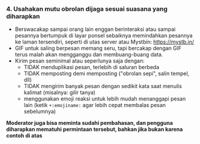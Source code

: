 ### 4. Usahakan mutu obrolan dijaga sesuai suasana yang diharapkan

- Berswacakap sampai orang lain enggan berinteraksi atau sampai pesannya bertumpuk di layar ponsel sebaiknya memindahkan pesannya ke laman tersendiri, seperti di utas server atau Mystbin: https://mystb.in/
- GIF untuk saling berpesan memang seru, tapi bercakap dengan GIF terus malah akan mengganggu dan membuang-buang data.
- Kirim pesan seminimal atau seperlunya saja dengan:
   - TIDAK menduplikasi pesan, terlebih di saluran berbeda
   - TIDAK memposting demi memposting ("obrolan sepi", salin tempel, dll)
   - TIDAK mengirim banyak pesan dengan sedikit kata saat menulis kalimat (misalnya: gilir tanya)
   - menggunakan emoji reaksi untuk lebih mudah menanggapi pesan lain (ketik `+:emojiname:` agar lebih cepat membalas pesan sebelumnya)

**Moderator juga bisa meminta sudahi pembahasan, dan pengguna diharapkan mematuhi permintaan tersebut, bahkan jika bukan karena contoh di atas**
